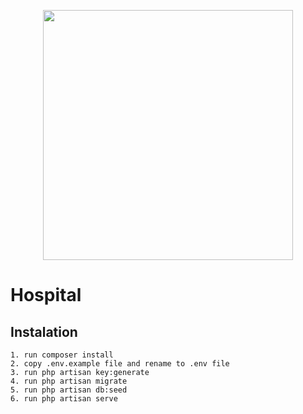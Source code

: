 <p align="center"><a href="https://laravel.com" target="_blank"><img src="https://raw.githubusercontent.com/laravel/art/master/logo-lockup/5%20SVG/2%20CMYK/1%20Full%20Color/laravel-logolockup-cmyk-red.svg" width="400"></a></p>

# Hospital
## Instalation
```
1. run composer install
2. copy .env.example file and rename to .env file
3. run php artisan key:generate
4. run php artisan migrate
5. run php artisan db:seed
6. run php artisan serve
```
